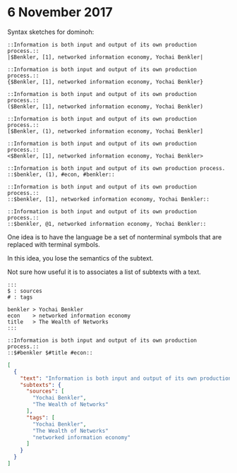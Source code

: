 # 6 November 2017

Syntax sketches for dominoh:

```
::Information is both input and output of its own production process.::
|$Benkler, [1], networked information economy, Yochai Benkler|

::Information is both input and output of its own production process.::
{$Benkler, [1], networked information economy, Yochai Benkler}

::Information is both input and output of its own production process.::
($Benkler, [1], networked information economy, Yochai Benkler)

::Information is both input and output of its own production process.::
[$Benkler, (1), networked information economy, Yochai Benkler]

::Information is both input and output of its own production process.::
<$Benkler, [1], networked information economy, Yochai Benkler>
```

```
::Information is both input and output of its own production process.
::$benkler, (1), #econ, #benkler::

::Information is both input and output of its own production process.::
::$benkler, [1], networked information economy, Yochai Benkler::

::Information is both input and output of its own production process.::
::$benkler, @1, networked information economy, Yochai Benkler::
```

One idea is to have the language be a set of nonterminal symbols that are 
replaced with terminal symbols.

In this idea, you lose the semantics of the subtext.

Not sure how useful it is to associates a list of subtexts with a text.

```
:::
$ : sources
# : tags

benkler > Yochai Benkler
econ    > networked information economy
title   > The Wealth of Networks
:::

::Information is both input and output of its own production process.::
::$#benkler $#title #econ::
```

```json
[
  {
    "text": "Information is both input and output of its own production process.",
    "subtexts": {
      "sources": [
        "Yochai Benkler",
        "The Wealth of Networks"
      ],
      "tags": [
        "Yochai Benkler",
        "The Wealth of Networks"
        "networked information economy"
      ]
    }
  }
]
```
